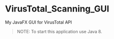# VirusTotal_Scanning_GUI
My JavaFX GUI for VirusTotal API

> NOTE:
> To start this application use Java 8.
